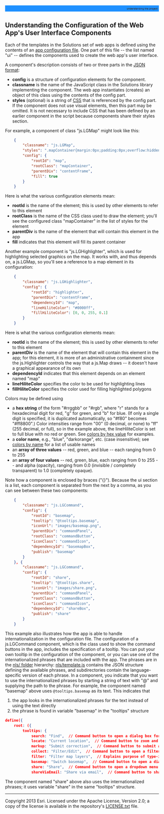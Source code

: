 [app configuration file]: UnderstandingConfigurationFile.md
[JSON format]: http://en.wikipedia.org/wiki/JSON
[CSS]: http://www.w3schools.com/cssref/
[colors by name]: http://www.w3schools.com/cssref/css_colornames.asp
[colors by hex value]: http://www.w3schools.com/cssref/css_colorsfull.asp
[nls/ folder]: ../../nls/
[nls/template.js]: ../../nls/template.js
[LICENSE.txt]: ../../LICENSE.txt

![](images/understanding.png)

## Understanding the Configuration of the Web App's User Interface Components

Each of the templates in the Solutions set of web apps is defined using the contents of an [app configuration file][]. One part of this file -- the list named "ui" -- defines the components used to create the web app's user interface.

A component's description consists of two or three parts in the [JSON format][]:

* **config** is a structure of configuration elements for the component.
* **classname** is the name of the JavaScript class in the Solutions library implementing the component. The web app instantiates (creates) an object of this class using the contents of the config part.
* **styles** (optional) is a string of [CSS][] that is referenced by the config part. If the component does not use visual elements, then this part may be omitted. It is not necessary to include CSS that has been defined by an earlier component in the script because components share their styles section.

For example, a component of class "js.LGMap" might look like this:

```json
    {
        "classname": "js.LGMap",
        "styles": ".mapContainer{margin:0px;padding:0px;overflow:hidden;position:absolute}.simpleInfoWindow .close{width:32px!important;height:32px!important;background-size:32px 32px;left:244px!important;top:-18px!important}.simpleInfoWindow .title{min-height:14px}",
        "config": {
            "rootId": "map",
            "rootClass": "mapContainer",
            "parentDiv": "contentFrame",
            "fill": true
        }
    }
```

Here is what the various configuration elements mean:

* **rootId** is the name of the element; this is used by other elements to refer to this element
* **rootClass** is the name of the CSS class used to draw the element; you'll see the configured class "mapContainer" in the list of styles for the element
* **parentDiv** is the name of the element that will contain this element in the app
* **fill** indicates that this element will fill its parent container

Another example component is "js.LGHighlighter", which is used for highlighting selected graphics on the map. It works with, and thus depends on, a js.LGMap, so you'll see a reference to a map element in its configuration:

```json
    {
        "classname": "js.LGHighlighter",
        "config": {
            "rootId": "highlighter",
            "parentDiv": "contentFrame",
            "dependencyId": "map",
            "lineHiliteColor": "#0000ff",
            "fillHiliteColor": [0, 0, 255, 0.1]
        }
    }
```

Here is what the various configuration elements mean:

* **rootId** is the name of the element; this is used by other elements to refer to this element
* **parentDiv** is the name of the element that will contain this element in the app; for this element, it is more of an administrative containment since the js.Highlighter controls the way that a js.Map draws -- it doesn't have a graphical appearance of its own
* **dependencyId** indicates that this element depends on an element named "map"
* **lineHiliteColor** specifies the color to be used for highlighting lines
* **fillHiliteColor** specifies the color used for filling highlighted polygons

Colors may be defined using
* a **hex string** of the form "#rrggbb" or "#rgb", where "r" stands for a hexadecimal digit for red, "g" for green, and "b" for blue. (If only a single digit is specified, it is duplicated automatically, so "#f80" becomes "#ff8800".) Color intensities range from "00" (0 decimal, or none) to "ff" (255 decimal, or full), so in the example above, the lineHiliteColor is set to full blue with no red or green. See [colors by hex value][] for examples.
* a **color name**, e.g., "blue", "darkorange", etc. (case insensitive); see [colors by name][] for a list of usable names
* an **array of three values** -- red, green, and blue -- each ranging from 0 to 255
* an **array of four values** -- red, green, blue, each ranging from 0 to 255 -- and alpha (opacity), ranging from 0.0 (invisible / completely transparent) to 1.0 (completely opaque).

Note how a component is enclosed by braces ("{}"). Because the ui section is a list, each component is separated from the next by a comma, as you can see between these two components:

```json
    {
        "classname": "js.LGCommand",
        "config": {
            "rootId": "basemap",
            "tooltip": "@tooltips.basemap",
            "iconUrl": "images/basemap.png",
            "parentDiv": "commandPanel",
            "rootClass": "commandButton",
            "iconClass": "commandIcon",
            "dependencyId": "basemapBox",
            "publish": "basemap"
        }
    }, {
        "classname": "js.LGCommand",
        "config": {
            "rootId": "share",
            "tooltip": "@tooltips.share",
            "iconUrl": "images/share.png",
            "parentDiv": "commandPanel",
            "rootClass": "commandButton",
            "iconClass": "commandIcon",
            "dependencyId": "shareBox",
            "publish": "share"
        }
    }
```

This example also illustrates how the app is able to handle internationalization in the configuration file. The configuration of a js.LGCommand component, which is the class used to show the command buttons in the app, includes the specification of a tooltip. You can put your own tooltip in the configuration of the component, or you can use one of the internationalized phrases that are included with the app. The phrases are in the [nls/ folder] hierarchy: [nls/template.js] contains the JSON structure defining the available phrases, and subdirectories contain the language-specific version of each phrase. In a component, you indicate that you want to use the internationalized phrases by starting a string of text with "@" and supplying the path to the phrase. For example, the component named "basemap" above uses `@tooltips.basemap` as its text. This indicates that

1. the app looks in the internationalized phrases for the text instead of using the text directly
2. the phrase is found in variable "basemap" in the "tooltips" structure

```json
define({
    root: ({
        tooltips: {
            search: "Find",  // Command button to open a dialog box for finding a feature or an address (depending on app)
            locate: "Current location",  // Command button to zoom and pan to the current geographical position reported by the browser
            markup: "Submit correction",  // Command button to submit a correction to the app's host
            collect: "Filter/Edit",  // Command button to open a filter and template picker to add features to the map and to edit them afterwards
            filter: "Filter map layers",  // Explains purpose of type-in box affiliated with template picker
            basemap: "Switch basemap",  // Command button to open a dialog box for switching basemaps
            share: "Share",  // Command button to open a dropdown menu for picking a type of sharing
            shareViaEmail: "Share via email",  // Command button to share the current map extents via email

```

The component named "share" above also uses the internationalized phrases; it uses variable "share" in the same "tooltips" structure.

----------
Copyright 2013 Esri. Licensed under the Apache License, Version 2.0; a copy of the license is available in the repository's [LICENSE.txt][] file.